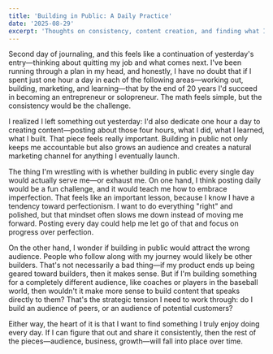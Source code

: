 ```yaml
---
title: 'Building in Public: A Daily Practice'
date: '2025-08-29'
excerpt: 'Thoughts on consistency, content creation, and finding what I enjoy doing every day.'
---
```


Second day of journaling, and this feels like a continuation of yesterday's entry—thinking about quitting my job and what comes next. I've been running through a plan in my head, and honestly, I have no doubt that if I spent just one hour a day in each of the following areas—working out, building, marketing, and learning—that by the end of 20 years I'd succeed in becoming an entrepreneur or solopreneur. The math feels simple, but the consistency would be the challenge.

I realized I left something out yesterday: I'd also dedicate one hour a day to creating content—posting about those four hours, what I did, what I learned, what I built. That piece feels really important. Building in public not only keeps me accountable but also grows an audience and creates a natural marketing channel for anything I eventually launch.

The thing I'm wrestling with is whether building in public every single day would actually serve me—or exhaust me. On one hand, I think posting daily would be a fun challenge, and it would teach me how to embrace imperfection. That feels like an important lesson, because I know I have a tendency toward perfectionism. I want to do everything "right" and polished, but that mindset often slows me down instead of moving me forward. Posting every day could help me let go of that and focus on progress over perfection.

On the other hand, I wonder if building in public would attract the wrong audience. People who follow along with my journey would likely be other builders. That's not necessarily a bad thing—if my product ends up being geared toward builders, then it makes sense. But if I'm building something for a completely different audience, like coaches or players in the baseball world, then wouldn't it make more sense to build content that speaks directly to them? That's the strategic tension I need to work through: do I build an audience of peers, or an audience of potential customers?

Either way, the heart of it is that I want to find something I truly enjoy doing every day. If I can figure that out and share it consistently, then the rest of the pieces—audience, business, growth—will fall into place over time.












